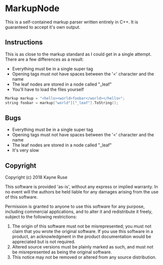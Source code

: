 MarkupNode
===

This is a self-contained markup parser written entirely in C++. It is guaranteed to accept it's own output.

Instructions
---

This is as close to the markup standard as I could get in a single attempt. There are a few differences as a result:

* Everything must be in a single super tag
* Opening tags must not have spaces between the '<' character and the name
* The leaf nodes are stored in a node called "_leaf"
* You'll have to load the files yourself

```C++
Markup markup = "<hello><world>foobar</world></hello>";
string foobar = markup["world"]["_leaf"].ToString();
```

Bugs
---

* Everything must be in a single super tag
* Opening tags must not have spaces between the '<' character and the name
* The leaf nodes are stored in a node called "_leaf"
* It's very slow

Copyright
---

Copyright (c) 2018 Kayne Ruse

This software is provided 'as-is', without any express or implied warranty. In no event will the authors be held liable for any damages arising from the use of this software.

Permission is granted to anyone to use this software for any purpose, including commercial applications, and to alter it and redistribute it freely, subject to the following restrictions:

1. The origin of this software must not be misrepresented; you must not claim that you wrote the original software. If you use this software in a product, an acknowledgment in the product documentation would be appreciated but is not required.
2. Altered source versions must be plainly marked as such, and must not be misrepresented as being the original software.
3. This notice may not be removed or altered from any source distribution.
